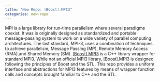 ```yaml
---
title: "New Repo: [Boost].MPI3"
categories: new-repo
---
```


MPI is a large library for run-time parallelism where several paradigms coexist. It was is originally designed as standardized and portable message-passing system to work on a wide variety of parallel computing architectures. The last standard, MPI-3, uses a combination of techniques to achieve parallelism, Message Passing (MP), Remote Memory Access (RMA),and Shared Memory (SM). [[Boost].MPI3](https://github.com/LLNL/b-mpi3) is a C++ library wrapper for standard MPI3. While not an official MPI3 library, [Boost].MPI3 is designed following the principles of Boost and the STL. This repo provides a uniform interface and abstractions for MPI3 features by means of wrapper function calls and concepts brought familiar to C++ and the STL.
